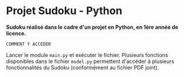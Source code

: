 # Projet Sudoku - Python

__Sudoku réalisé dans le cadre d'un projet en Python, en 1ère année de licence.__

`COMMENT Y ACCEDER`

Lancer le module `main.py` et exécuter le fichier.
Plusieurs fonctions disponibles dans le fichier `model.py` permettent d'accéder à plusieurs fonctionnalités du Sudoku (conformément au fichier PDF joint).
